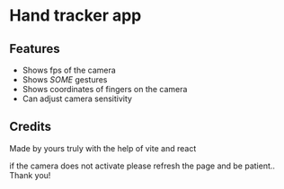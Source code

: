 # Hand tracker app


## Features
- Shows fps of the camera
- Shows *SOME* gestures
- Shows coordinates of fingers on the camera
- Can adjust camera sensitivity


## Credits
Made by yours truly with the help of vite and react

if the camera does not activate please refresh the page and be patient.. Thank you!

